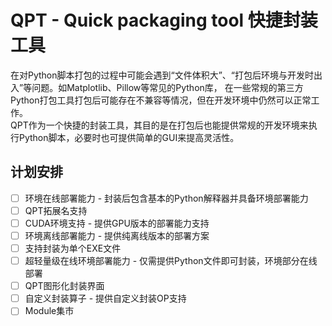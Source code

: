 # QPT - Quick packaging tool 快捷封装工具
在对Python脚本打包的过程中可能会遇到“文件体积大”、“打包后环境与开发时出入”等问题。如Matplotlib、Pillow等常见的Python库，
在一些常规的第三方Python打包工具打包后可能存在不兼容等情况，但在开发环境中仍然可以正常工作。  
QPT作为一个快捷的封装工具，其目的是在打包后也能提供常规的开发环境来执行Python脚本，必要时也可提供简单的GUI来提高灵活性。  

## 计划安排
- [ ] 环境在线部署能力 - 封装后包含基本的Python解释器并具备环境部署能力
- [ ] QPT拓展名支持
- [ ] CUDA环境支持 - 提供GPU版本的部署能力支持
- [ ] 环境离线部署能力 - 提供纯离线版本的部署方案
- [ ] 支持封装为单个EXE文件
- [ ] 超轻量级在线环境部署能力 - 仅需提供Python文件即可封装，环境部分在线部署
- [ ] QPT图形化封装界面
- [ ] 自定义封装算子 - 提供自定义封装OP支持
- [ ] Module集市
